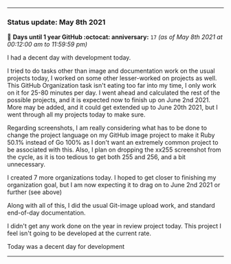 
***

### Status update: May 8th 2021

🎂 **Days until 1 year GitHub :octocat: anniversary:** `17` _(as of May 8th 2021 at 00:12:00 am to 11:59:59 pm)_

I had a decent day with development today. 

I tried to do tasks other than image and documentation work on the usual projects today, I worked on some other lesser-worked on projects as well. This GitHub Organization task isn't eating too far into my time, I only work on it for 25-80 minutes per day. I went ahead and calculated the rest of the possible projects, and it is expected now to finish up on June 2nd 2021. More may be added, and it could get extended up to June 20th 2021, but I went through all my projects today to make sure.

Regarding screenshots, I am really considering what has to be done to change the project language on my GitHub image project to make it Ruby 50.1% instead of Go 100% as I don't want an extremely common project to be associated with this. Also, I plan on dropping the xx255 screenshot from the cycle, as it is too tedious to get both 255 and 256, and a bit unnecessary.

I created 7 more organizations today. I hoped to get closer to finishing my organization goal, but I am now expecting it to drag on to June 2nd 2021 or further (see above)

Along with all of this, I did the usual Git-image upload work, and standard end-of-day documentation.

I didn't get any work done on the year in review project today. This project I feel isn't going to be developed at the current rate.

Today was a decent day for development

***
